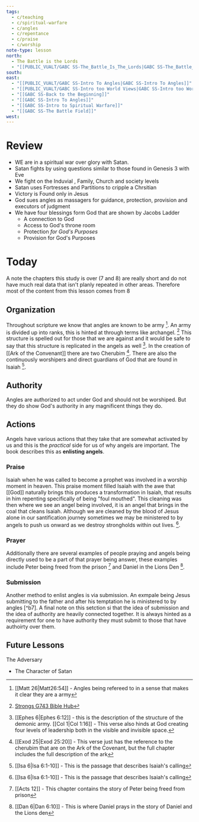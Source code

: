 ```yaml
---
tags:
  - c/teaching
  - c/spiritual-warfare
  - c/angles
  - c/repentance
  - c/praise
  - c/worship
note-type: lesson
north:
  - The Battle is the Lords
  - "[[PUBLIC_VUALT/GABC SS-The_Battle_Is_The_Lords|GABC SS-The_Battle_Is_The_Lords]]"
south: 
east:
  - "[[PUBLIC_VUALT/GABC SS-Intro To Angles|GABC SS-Intro To Angles]]"
  - "[[PUBLIC_VUALT/GABC SS-Intro too World Views|GABC SS-Intro too World Views]]"
  - "[[GABC SS-Back to the Beginning]]"
  - "[[GABC SS-Intro To Angles]]"
  - "[[GABC SS-Intro to Spiritual Warfare]]"
  - "[[GABC SS-The Battle Field]]"
west:
---
```

# Review
- WE are in a spiritual war over glory with Satan.
- Satan fights by using questions similar to those found in Genesis 3 with Eve
- We fight on the Induvial , Family, Church and society levels
- Satan uses Fortresses and Partitions to cripple a  Chrsitian
- Victory is Found only in Jesus
- God sues angles as massagers for guidance, protection, provision and executors of judgment
- We have four blessings form God that are shown by Jacobs Ladder
    - A connection to God
    - Access to God's throne room
    - Protection *for God's Purposes*
    - Provision for God's Purposes

# Today
A note the chapters this study is over (7 and 8) are really short and do not have much real data that isn't planly repeated in other areas. Therefore most of the content from this lesson comes from 8
## Organization
Throughout scripture we know that angles are known to be army [^b1]. An army is divided up into ranks, this is hinted at through terms like archangel. [^g1] This structure is spelled out for those that we are against and it would be safe to say that this structure is replicated in the angels as well [^b2]. In the creation of [[Ark of the Convenant]] there are two Cherubim [^b3]. There are also the continuously worshipers and direct guardians of God that are found in Isaiah [^b4].

[^b1]: [[Matt 26|Matt26:54]] - Angles being refereed to in a sense that makes it clear they are a army
[^g1]: [Strongs G743 Bible Hub](https://biblehub.com/greek/743.htm)
[^b2]: [[Ephes 6|Ephes 6:12]] - this is the description of the structure of the demonic army. [[Col 1|Col 1:16]] - This verse also hinds at God creating four levels of leadership both in the visible and invisible space.
[^b3]: [[Exod 25|Exod 25:20]] - This verse just has the reference to the cherubim that are on the Ark of the Covenant, but the full chapter includes the full description of the ark

## Authority
Angles are authorized to act under God and should not be worshiped. But they do show God's authority in any magnificent things they do.

## Actions
Angels have various actions that they take that are somewhat activated by us and this is the *practical* side for us of why angels are important. The book describes this as **enlisting angels**.

### Praise
Isaiah when he was called to become a prophet was involved in a worship moment in heaven. This praise moment filled Isaiah with the awe that [[God]] naturally brings this produces a transformation in Isaiah, that results in him repenting specifically of being "foul mouthed". This cleaning was then where we see an angel being involved, it is an angel that brings in the coal that cleans Isaiah. Although we are cleaned by the blood of Jesus alone in our santification journey sometimes we may be ministered to by angels to push us onward as we destroy strongholds within out lives. [^b4].

[^b4]: [[Isa 6|Isa 6:1-10]] - This is the passage that describes Isaiah's calling 

### Prayer
Additionally there are several examples of people praying and angels being directly used to be a part of that prayer being answer, these examples include Peter being freed from the prison [^b5] and Daniel in the Lions Den [^b6].

[^b5]: [[Acts 12]] - This chapter contains the story of Peter being freed from prison
[^b6]: [[Dan 6|Dan 6:10]] - This is where Daniel prays in the story of Daniel and the Lions den

### Submission
Another method to enlist angles is via submission. An exmpale being Jesus submitting to the father and after his temptation he is ministered to by angles [^b7].  A final note on this setction si that the idea of submission and the idea of authority are heavily connected together. It is always hinted as a requirement for one to have authority they must submit to those that have authoirty over them. 


## Future Lessons
The Adversary
- The Character of Satan